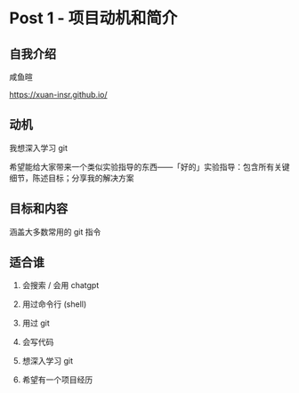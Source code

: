 # Post 1 - 项目动机和简介

## 自我介绍

咸鱼暄

https://xuan-insr.github.io/

## 动机

我想深入学习 git

希望能给大家带来一个类似实验指导的东西——「好的」实验指导：包含所有关键细节，陈述目标；分享我的解决方案

## 目标和内容

涵盖大多数常用的 git 指令

## 适合谁

1. 会搜索 / 会用 chatgpt
2. 用过命令行 (shell) 
3. 用过 git
4. 会写代码

1. 想深入学习 git
2. 希望有一个项目经历
